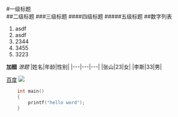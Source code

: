 #一级标题   
##二级标题
###三级标题
####四级标题
#####五级标题
##数字列表
1. asdf
1. asdf
1. 2344
2. 3455
4. 3223

**加醋**
_泄题_
|姓名|年龄|性别|
|---|---|---|
|张山|23|女|
|李斯|33|男|

[百度](https://www.baidu.com/)
![](http://old.bz55.com/uploads/allimg/150210/139-150210134409.jpg)
```c++
    int main()
    {
        printf("hello word");
    }
```

